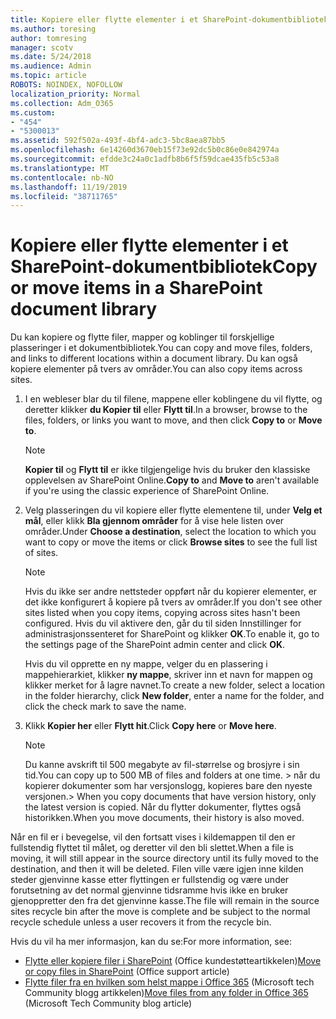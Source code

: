 ```yaml
---
title: Kopiere eller flytte elementer i et SharePoint-dokumentbibliotek
ms.author: toresing
author: tomresing
manager: scotv
ms.date: 5/24/2018
ms.audience: Admin
ms.topic: article
ROBOTS: NOINDEX, NOFOLLOW
localization_priority: Normal
ms.collection: Adm_O365
ms.custom:
- "454"
- "5300013"
ms.assetid: 592f502a-493f-4bf4-adc3-5bc8aea87bb5
ms.openlocfilehash: 6e14260d3670eb15f73e92dc5b0c86e0e842974a
ms.sourcegitcommit: efdde3c24a0c1adfb8b6f5f59dcae435fb5c53a8
ms.translationtype: MT
ms.contentlocale: nb-NO
ms.lasthandoff: 11/19/2019
ms.locfileid: "38711765"
---
```

# <a name="copy-or-move-items-in-a-sharepoint-document-library"></a><span data-ttu-id="9e8a5-102">Kopiere eller flytte elementer i et SharePoint-dokumentbibliotek</span><span class="sxs-lookup"><span data-stu-id="9e8a5-102">Copy or move items in a SharePoint document library</span></span>

<span data-ttu-id="9e8a5-103">Du kan kopiere og flytte filer, mapper og koblinger til forskjellige plasseringer i et dokumentbibliotek.</span><span class="sxs-lookup"><span data-stu-id="9e8a5-103">You can copy and move files, folders, and links to different locations within a document library.</span></span> <span data-ttu-id="9e8a5-104">Du kan også kopiere elementer på tvers av områder.</span><span class="sxs-lookup"><span data-stu-id="9e8a5-104">You can also copy items across sites.</span></span> 
  
1. <span data-ttu-id="9e8a5-105">I en webleser blar du til filene, mappene eller koblingene du vil flytte, og deretter klikker **du Kopier til** eller **Flytt til**.</span><span class="sxs-lookup"><span data-stu-id="9e8a5-105">In a browser, browse to the files, folders, or links you want to move, and then click **Copy to** or **Move to**.</span></span>

    > [!NOTE]
    > <span data-ttu-id="9e8a5-106">**Kopier til** og **Flytt til** er ikke tilgjengelige hvis du bruker den klassiske opplevelsen av SharePoint Online.</span><span class="sxs-lookup"><span data-stu-id="9e8a5-106">**Copy to** and **Move to** aren't available if you're using the classic experience of SharePoint Online.</span></span>
  
2. <span data-ttu-id="9e8a5-107">Velg plasseringen du vil kopiere eller flytte elementene til, under **Velg et mål**, eller klikk **Bla gjennom områder** for å vise hele listen over områder.</span><span class="sxs-lookup"><span data-stu-id="9e8a5-107">Under **Choose a destination**, select the location to which you want to copy or move the items or click **Browse sites** to see the full list of sites.</span></span>

    > [!NOTE]
    > <span data-ttu-id="9e8a5-108">Hvis du ikke ser andre nettsteder oppført når du kopierer elementer, er det ikke konfigurert å kopiere på tvers av områder.</span><span class="sxs-lookup"><span data-stu-id="9e8a5-108">If you don't see other sites listed when you copy items, copying across sites hasn't been configured.</span></span> <span data-ttu-id="9e8a5-109">Hvis du vil aktivere den, går du til siden Innstillinger for administrasjonssenteret for SharePoint og klikker **OK**.</span><span class="sxs-lookup"><span data-stu-id="9e8a5-109">To enable it, go to the settings page of the SharePoint admin center and click **OK**.</span></span>
  
    <span data-ttu-id="9e8a5-110">Hvis du vil opprette en ny mappe, velger du en plassering i mappehierarkiet, klikker **ny mappe**, skriver inn et navn for mappen og klikker merket for å lagre navnet.</span><span class="sxs-lookup"><span data-stu-id="9e8a5-110">To create a new folder, select a location in the folder hierarchy, click **New folder**, enter a name for the folder, and click the check mark to save the name.</span></span>

3. <span data-ttu-id="9e8a5-111">Klikk **Kopier her** eller **Flytt hit**.</span><span class="sxs-lookup"><span data-stu-id="9e8a5-111">Click **Copy here** or **Move here**.</span></span>

    > [!NOTE]
    > <span data-ttu-id="9e8a5-112">Du kanne avskrift til 500 megabyte av fil-størrelse og brosjyre i sin tid.</span><span class="sxs-lookup"><span data-stu-id="9e8a5-112">You can copy up to 500 MB of files and folders at one time.</span></span> <span data-ttu-id="9e8a5-113">> når du kopierer dokumenter som har versjonslogg, kopieres bare den nyeste versjonen.</span><span class="sxs-lookup"><span data-stu-id="9e8a5-113">>  When you copy documents that have version history, only the latest version is copied.</span></span> <span data-ttu-id="9e8a5-114">Når du flytter dokumenter, flyttes også historikken.</span><span class="sxs-lookup"><span data-stu-id="9e8a5-114">When you move documents, their history is also moved.</span></span>
  
 <span data-ttu-id="9e8a5-115">Når en fil er i bevegelse, vil den fortsatt vises i kildemappen til den er fullstendig flyttet til målet, og deretter vil den bli slettet.</span><span class="sxs-lookup"><span data-stu-id="9e8a5-115">When a file is moving, it will still appear in the source directory until its fully moved to the destination, and then it will be deleted.</span></span> <span data-ttu-id="9e8a5-116">Filen ville være igjen inne kilden steder gjenvinne kasse etter flyttingen er fullstendig og være under forutsetning av det normal gjenvinne tidsramme hvis ikke en bruker gjenoppretter den fra det gjenvinne kasse.</span><span class="sxs-lookup"><span data-stu-id="9e8a5-116">The file will remain in the source sites recycle bin after the move is complete and be subject to the normal recycle schedule unless a user recovers it from the recycle bin.</span></span>

<span data-ttu-id="9e8a5-117">Hvis du vil ha mer informasjon, kan du se:</span><span class="sxs-lookup"><span data-stu-id="9e8a5-117">For more information, see:</span></span>

 - <span data-ttu-id="9e8a5-118">[Flytte eller kopiere filer i SharePoint](https://support.office.com/article/move-or-copy-files-in-sharepoint-00e2f483-4df3-46be-a861-1f5f0c1a87bc) (Office kundestøtteartikkelen)</span><span class="sxs-lookup"><span data-stu-id="9e8a5-118">[Move or copy files in SharePoint](https://support.office.com/article/move-or-copy-files-in-sharepoint-00e2f483-4df3-46be-a861-1f5f0c1a87bc) (Office support article)</span></span>
 - <span data-ttu-id="9e8a5-119">[Flytte filer fra en hvilken som helst mappe i Office 365](https://techcommunity.microsoft.com/t5/Microsoft-SharePoint-Blog/Now-move-files-anywhere-in-Office-365-SharePoint-and-OneDrive/ba-p/146973) (Microsoft tech Community blogg artikkelen)</span><span class="sxs-lookup"><span data-stu-id="9e8a5-119">[Move files from any folder in Office 365](https://techcommunity.microsoft.com/t5/Microsoft-SharePoint-Blog/Now-move-files-anywhere-in-Office-365-SharePoint-and-OneDrive/ba-p/146973) (Microsoft Tech Community blog article)</span></span>  